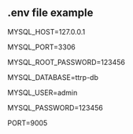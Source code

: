 ## .env file example

MYSQL_HOST=127.0.0.1

MYSQL_PORT=3306

MYSQL_ROOT_PASSWORD=123456

MYSQL_DATABASE=ttrp-db

MYSQL_USER=admin

MYSQL_PASSWORD=123456

PORT=9005
